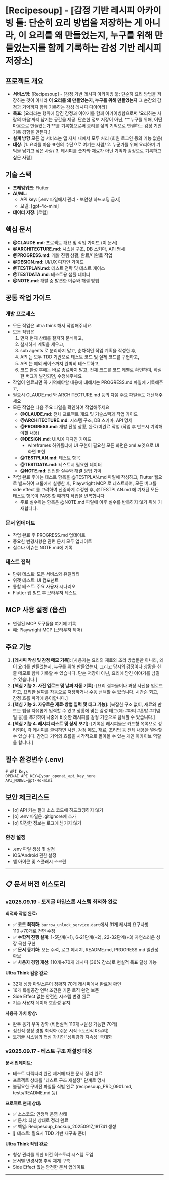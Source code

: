 # [Recipesoup] - [감정 기반 레시피 아카이빙 툴: 단순히 요리 방법을 저장하는 게 아니라, **이 요리를 왜 만들었는지, 누구를 위해 만들었는지**를 함께 기록하는 감성 기반 레시피 저장소]

## 프로젝트 개요
- **서비스명**: [Recipesoup] - [감정 기반 레시피 아카이빙 툴: 단순히 요리 방법을 저장하는 것이 아니라 **이 요리를 왜 만들었는지, 누구를 위해 만들었는지**
그 순간의 감정과 기억까지 함께 기록하는 감성 레시피 다이어리]
- **목표**: [요리라는 행위에 담긴 감정과 이야기를 함께 아카이빙함으로써
‘요리하는 사람의 마음’까지 남기는 공간을 제공. 단순한 정보 저장이 아닌,
**‘누구를 위해, 어떤 마음으로 만들었는가’**를 기록함으로써
요리를 삶의 기억으로 연결하는 감성 기반 기록 경험을 만든다.]
- **설계 방향** 모든 앱 서비스는 앱 자체 내에서 모두 처리 (회원 로그인 등의 기능 없음)
- **대상**: [1. 요리를 마음 표현의 수단으로 여기는 사람/ 2. 누군가를 위해 요리하며 기억을 남기고 싶은 사람/ 3. 레시피를 숫자와 재료가 아닌 기억과 감정으로 기록하고 싶은 사람]

## 기술 스택
- **프레임워크**: Flutter
- **AI/ML**: 
  - API key: [.env 파일에서 관리 - 보안상 하드코딩 금지]
  - 모델: [gpt-4o-mini]
- **데이터 저장**: [로컬]

## 핵심 문서
- **@CLAUDE.md**: 프로젝트 개요 및 작업 가이드 (이 문서)
- **@ARCHITECTURE.md**: 시스템 구조, DB 스키마, API 명세
- **@PROGRESS.md**: 개발 진행 상황, 완료/미완료 작업
- **@DESIGN.md**: UI/UX 디자인 가이드
- **@TESTPLAN.md**: 테스트 전략 및 테스트 케이스
- **@TESTDATA.md**: 테스트용 샘플 데이터
- **@NOTE.md**: 개발 중 발견한 이슈와 해결 방법

## 공통 작업 가이드
### 개발 프로세스
- 모든 작업은 ultra think 해서 작업해주세요.
- 모든 작업은 
  1. 먼저 현재 상태를 철저히 분석하고, 
  2. 철저하게 계획을 세우고, 
  3. sub agents 로 분리하지 말고, 순차적인 작업 계획을 작성한 후, 
  4. API 는 모두 TDD 기반으로 테스트 코드 및 실제 코드를 구현하고, 
  5. API 는 예외 케이스까지 완벽히 테스트하고, 
  6. 코드 완성 후에는 바로 종료하지 말고, 전체 코드를 코드 레벨로 확인하여, 확실한 버그가 발견되면, 수정해주세요
- 작업이 완료되면 꼭 기억해야할 내용에 대해서는 PROGRESS.md 파일에 기록해주고, 
- 필요시 CLAUDE.md 와 ARCHITECTURE.md 등의 다음 주요 파일들도 개선해주세요
- 모든 작업은 다음 주요 파일을 확인하여 작업해주세요
  - **@CLAUDE.md**: 전체 프로젝트 개요 및 기술스택과 작업 가이드
  - **@ARCHITECTURE.md**: 시스템 구조, DB 스키마, API 명세
  - **@PROGRESS.md**: 개발 진행 상황, 완료/미완료 작업 (작업 후 반드시 기억해야할 내용)
  - **@DESIGN.md**: UI/UX 디자인 가이드
    - wireframes 하위폴더에 UI 구현이 필요한 모든 화면은 xml 포멧으로 UI 화면 표현
  - **@TESTPLAN.md**: 테스트 항목
  - **@TESTDATA.md**: 테스트시 필요한 데이터
  - **@NOTE.md**: 빈번한 실수와 해결 방법 기억
- 작업 완료 후에는 테스트 항목을 @TESTPLAN.md 파일에 작성하고, Flutter 웹으로 빌드하여 크롬에서 실행한 후, Playwright MCP 로 테스트하여, 모든 버그를 side effect 를 고려하여 신중하게 수정한 후, @TESTPLAN.md 에 기재된 모든 테스트 항목이 PASS 할 때까지 작업을 반복합니다
  - 주로 실수하는 항목은 @NOTE.md 파일에 이후 실수를 반복하지 않기 위해 기재합니다.


### 문서 업데이트
- 작업 완료 후 PROGRESS.md 업데이트
- 중요한 변경사항은 관련 문서 모두 업데이트
- 실수나 이슈는 NOTE.md에 기록

### 테스트 전략
- 단위 테스트: 모든 서비스와 유틸리티
- 위젯 테스트: UI 컴포넌트
- 통합 테스트: 주요 사용자 시나리오
- Flutter 웹 빌드 후 브라우저 테스트

## MCP 사용 설정 (옵션)
- 연결된 MCP 도구들을 여기에 기록
- 예: Playwright MCP (브라우저 제어)

## 주요 기능
1. **[레시피 작성 및 감정 메모 기록]**: [사용자는 요리의 재료와 조리 방법뿐만 아니라, 왜 이 요리를 만들었는지, 누구를 위해 만들었는지, 그리고 당시의 감정이나 상황을 한 줄 메모로 함께 기록할 수 있습니다. 단순 저장이 아닌, 요리에 담긴 이야기를 남길 수 있습니다.]
2. **[핵심 기능 2. 사진 업로드 및 날짜 자동 기록]**: [요리 결과물이나 과정 사진을 업로드하고, 요리한 날짜를 자동으로 저장하거나 수동 선택할 수 있습니다. 시간순 회고, 감정 흐름 파악에 용이합니다.]
3. **[핵심 기능 3. 자유로운 재료·방법 입력 및 태그 기능]**: [복잡한 구조 없이, 재료와 만드는 법을 자유롭게 입력할 수 있고 상황에 맞는 감성 태그(예: #파티 #혼밥 #기념일 등)를 추가하여 나중에 비슷한 레시피를 감정 기준으로 탐색할 수 있습니다.]
4. **[핵심 기능 4. 레시피 리스트 및 상세 보기]**: [기록된 레시피들은 카드형 목록으로 정리되며, 각 레시피를 클릭하면 사진, 감정 메모, 재료, 조리법 등 전체 내용을 열람할 수 있습니다. 감정과 기억의 흐름을 시각적으로 돌아볼 수 있는 개인 아카이브 역할을 합니다.]

## 필수 환경변수 (.env)
```
# API Keys
OPENAI_API_KEY=your_openai_api_key_here
API_MODEL=gpt-4o-mini
```

## 보안 체크리스트
- [o] API 키는 절대 소스 코드에 하드코딩하지 않기
- [o] .env 파일은 .gitignore에 추가
- [o] 민감한 정보는 로그에 남기지 않기

### 환경 설정
- .env 파일 생성 및 설정
- iOS/Android 권한 설정
- 앱 아이콘 및 스플래시 스크린

---

## 📋 문서 버전 히스토리

### v2025.09.19 - 토끼굴 마일스톤 시스템 최적화 완료
**최적화 작업 완료:**
- ✅ **코드 최적화**: `burrow_unlock_service.dart`에서 31개 레시피 요구사항 110→70개로 전면 수정
- ✅ **수학적 진행 설계**: 1-5단계(+1), 6-21단계(+2), 22-32단계(+3) 자연스러운 성장 곡선 구현
- ✅ **문서 동기화**: 모든 주석, 로그 메시지, README.md, PROGRESS.md 일관성 확보
- ✅ **사용자 경험 개선**: 110개→70개 레시피 (36% 감소)로 현실적 목표 달성 가능

**Ultra Think 검증 완료:**
- 32개 성장 마일스톤이 정확히 70개 레시피에서 완료됨 확인
- 16개 특별공간 언락 조건은 기존 로직 완전 보존
- Side Effect 없는 안전한 시스템 변경 완료
- 기존 사용자 데이터 호환성 유지

**사용자 가치 향상:**
- 완주 동기 부여 강화 (비현실적 110개→달성 가능한 70개)
- 점진적 성장 경험 최적화 (쉬운 시작→도전적 마무리)
- 토끼굴 시스템의 핵심 가치인 '성취감과 지속성' 극대화

### v2025.09.17 - 테스트 구조 재설정 대응
**문서 업데이트:**
- 테스트 디렉터리 완전 제거에 따른 문서 정리 완료
- 프로젝트 상태를 "테스트 구조 재설정" 단계로 명시
- 불필요한 구버전 파일들 식별 완료 (recipesoup_PRD_0901.md, tests/README.md 등)

**프로젝트 현재 상태:**
- ✅ 소스코드: 안정적 운영 상태
- ✅ 문서: 최신 상태로 정리 완료
- ✅ 백업: Recipesoup_backup_20250917_181741 생성
- 🔄 테스트: 필요시 TDD 기반 재구축 준비

**Ultra Think 작업 완료:**
- 형상 관리를 위한 버전 히스토리 시스템 도입
- 문서별 변경사항 추적 체계 구축
- Side Effect 없는 안전한 문서 업데이트

---